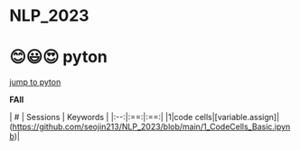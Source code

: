 # NLP_2023

# 😊😃😍 pyton

[jump to pyton](https://wikidocs.net/book/1)

**FAll**

| # | Sessions | Keywords |
|:--:|:==:|:==:|
|1|code cells|[variable.assign]|(https://github.com/seojin213/NLP_2023/blob/main/1_CodeCells_Basic.ipynb)|
